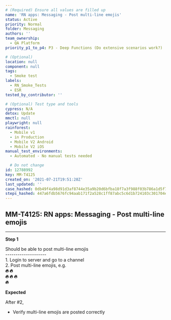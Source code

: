 ```yaml
---
# (Required) Ensure all values are filled up
name: 'RN apps: Messaging - Post multi-line emojis'
status: Active
priority: Normal
folder: Messaging
authors: ''
team_ownership:
  - QA Platform
priority_p1_to_p4: P3 - Deep Functions (Do extensive scenarios work?)

# (Optional)
location: null
component: null
tags:
  - Smoke test
labels:
  - RN_Smoke_Tests
  - ESR
tested_by_contributor: ''

# (Optional) Test type and tools
cypress: N/A
detox: Update
mmctl: null
playwright: null
rainforest:
  - Mobile v1
  - in Production
  - Mobile V2 Android
  - Mobile V2 iOS
manual_test_environments:
  - Automated - No manual tests needed

  # Do not change
id: 12788992
key: MM-T4125
created_on: '2021-07-21T19:51:28Z'
last_updated: ''
case_hashed: 0db49f4a98d91d3af8744e35a9b20d6bfba18f7a3f988f03b786a1d5f75cff43d6c1015db5508c2ffb654b12b717a700
steps_hashed: 447a6fdb5676fc94aab171f2a528c1ff87abc5c6d1b724103c301704eff7f8066a500c0b4df2abff2b095c061e938633
---
```


<!-- (Auto-generated) Based on frontmatter's "key" and "name" -->

## MM-T4125: RN apps: Messaging - Post multi-line emojis

---

**Step 1**

Should be able to post multi-line emojis\
\--------------------\
1\. Login to server and go to a channel\
2\. Post multi-line emojis, e.g.\
**:fire: :fire:\
:fire: :fire: :fire:\
:fire:**

**Expected**

After #2,

- Verify multi-line emojis are posted correctly
